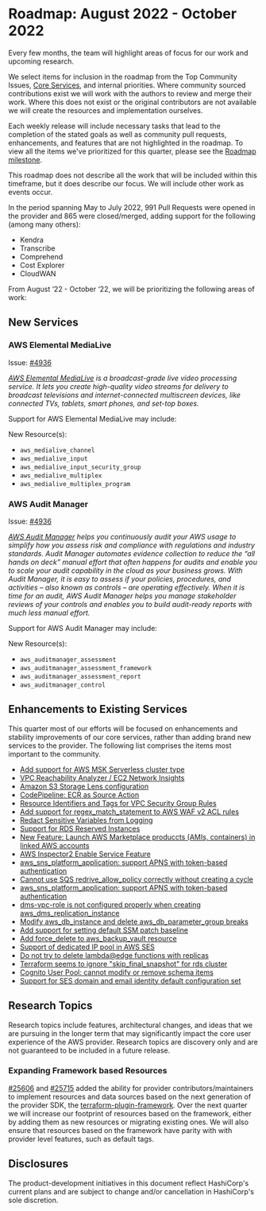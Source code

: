 # Roadmap:  August 2022 - October 2022

Every few months, the team will highlight areas of focus for our work and upcoming research.

We select items for inclusion in the roadmap from the Top Community Issues, [Core Services](docs/contributing/core-services.md), and internal priorities. Where community sourced contributions exist we will work with the authors to review and merge their work. Where this does not exist or the original contributors are not available we will create the resources and implementation ourselves.

Each weekly release will include necessary tasks that lead to the completion of the stated goals as well as community pull requests, enhancements, and features that are not highlighted in the roadmap. To view all the items we've prioritized for this quarter, please see the [Roadmap milestone](https://github.com/hashicorp/terraform-provider-aws/milestone/138).

This roadmap does not describe all the work that will be included within this timeframe, but it does describe our focus. We will include other work as events occur.

In the period spanning May to July 2022, 991 Pull Requests were opened in the provider and 865 were closed/merged, adding support for the following (among many others):

- Kendra
- Transcribe
- Comprehend
- Cost Explorer
- CloudWAN

From August ‘22 - October ‘22, we will be prioritizing the following areas of work:

## New Services  

### AWS Elemental MediaLive

Issue: [#4936](https://github.com/hashicorp/terraform-provider-aws/issues/4936)

_[AWS Elemental MediaLive](https://aws.amazon.com/medialive/) is a broadcast-grade live video processing service. It lets you create high-quality video streams for delivery to broadcast televisions and internet-connected multiscreen devices, like connected TVs, tablets, smart phones, and set-top boxes._

Support for AWS Elemental MediaLive may include:

New Resource(s):

- `aws_medialive_channel`
- `aws_medialive_input`
- `aws_medialive_input_security_group`
- `aws_medialive_multiplex`
- `aws_medialive_multiplex_program`

### AWS Audit Manager

Issue: [#4936](https://github.com/hashicorp/terraform-provider-aws/issues/17981)

_[AWS Audit Manager](https://aws.amazon.com/audit-manager/) helps you continuously audit your AWS usage to simplify how you assess risk and compliance with regulations and industry standards. Audit Manager automates evidence collection to reduce the “all hands on deck” manual effort that often happens for audits and enable you to scale your audit capability in the cloud as your business grows. With Audit Manager, it is easy to assess if your policies, procedures, and activities – also known as controls – are operating effectively. When it is time for an audit, AWS Audit Manager helps you manage stakeholder reviews of your controls and enables you to build audit-ready reports with much less manual effort._

Support for AWS Audit Manager may include:

New Resource(s):

- `aws_auditmanager_assessment`
- `aws_auditmanager_assessment_framework`
- `aws_auditmanager_assessment_report`
- `aws_auditmanager_control`

## Enhancements to Existing Services

This quarter most of our efforts will be focused on enhancements and stability improvements of our core services, rather than adding brand new services to the provider. The following list comprises the items most important to the community.

- [Add support for AWS MSK Serverless cluster type](https://github.com/hashicorp/terraform-provider-aws/issues/22058)
- [VPC Reachability Analyzer / EC2 Network Insights](https://github.com/hashicorp/terraform-provider-aws/issues/16715)
- [Amazon S3 Storage Lens configuration](https://github.com/hashicorp/terraform-provider-aws/issues/16310)
- [CodePipeline: ECR as Source Action](https://github.com/hashicorp/terraform-provider-aws/issues/7012)
- [Resource Identifiers and Tags for VPC Security Group Rules](https://github.com/hashicorp/terraform-provider-aws/issues/20104)
- [Add support for regex_match_statement to AWS WAF v2 ACL rules](https://github.com/hashicorp/terraform-provider-aws/issues/22452)
- [Redact Sensitive Variables from Logging](https://github.com/hashicorp/terraform-provider-aws/issues/26029)
- [Support for RDS Reserved Instances](https://github.com/hashicorp/terraform-provider-aws/issues/8521)
- [New Feature: Launch AWS Marketplace produccts (AMIs, containers) in linked AWS accounts](https://github.com/hashicorp/terraform-provider-aws/issues/17146)
- [AWS Inspector2 Enable Service Feature](https://github.com/hashicorp/terraform-provider-aws/issues/22330)
- [aws_sns_platform_application: support APNS with token-based authentication](https://github.com/hashicorp/terraform-provider-aws/issues/23147)
- [Cannot use SQS redrive_allow_policy correctly without creating a cycle](https://github.com/hashicorp/terraform-provider-aws/issues/22577)
- [aws_sns_platform_application: support APNS with token-based authentication](https://github.com/hashicorp/terraform-provider-aws/issues/23147)
- [dms-vpc-role is not configured properly when creating aws_dms_replication_instance](https://github.com/hashicorp/terraform-provider-aws/issues/11025)
- [Modify aws_db_instance and delete aws_db_parameter_group breaks](https://github.com/hashicorp/terraform-provider-aws/issues/6448)
- [Add support for setting default SSM patch baseline](https://github.com/hashicorp/terraform-provider-aws/issues/3342)
- [Add force_delete to aws_backup_vault resource](https://github.com/hashicorp/terraform-provider-aws/issues/13247)
- [Support of dedicated IP pool in AWS SES](https://github.com/hashicorp/terraform-provider-aws/issues/10703)
- [Do not try to delete lambda@edge functions with replicas](https://github.com/hashicorp/terraform-provider-aws/issues/1721)
- [Terraform seems to ignore "skip_final_snapshot" for rds cluster](https://github.com/hashicorp/terraform-provider-aws/issues/2588)
- [Cognito User Pool: cannot modify or remove schema items](https://github.com/hashicorp/terraform-provider-aws/issues/21654)
- [Support for SES domain and email identity default configuration set](https://github.com/hashicorp/terraform-provider-aws/issues/21129)


## Research Topics

Research topics include features, architectural changes, and ideas that we are pursuing in the longer term that may significantly impact the core user experience of the AWS provider. Research topics are discovery only and are not guaranteed to be included in a future release.

### Expanding Framework based Resources

[#25606](https://github.com/hashicorp/terraform-provider-aws/pull/25606) and [#25715](https://github.com/hashicorp/terraform-provider-aws/pull/25715) added the ability for provider contributors/maintainers to implement resources and data sources based on the next generation of the provider SDK, the [terraform-plugin-framework](https://github.com/hashicorp/terraform-plugin-framework). Over the next quarter we will increase our footprint of resources based on the framework, either by adding them as new resources or migrating existing ones. We will also ensure that resources based on the framework have parity with with provider level features, such as default tags.

## Disclosures

The product-development initiatives in this document reflect HashiCorp's current plans and are subject to change and/or cancellation in HashiCorp's sole discretion.
